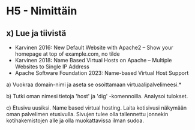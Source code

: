 <h1>H5 - Nimittäin</h1>

<h2>x) Lue ja tiivistä</h2>

- Karvinen 2016: New Default Website with Apache2 – Show your homepage at top of example.com, no tilde
- Karvinen 2018: Name Based Virtual Hosts on Apache – Multiple Websites to Single IP Address
- Apache Software Foundation 2023: Name-based Virtual Host Support

a) Vuokraa domain-nimi ja aseta se osoittamaan virtuaalipalvelimeesi.*

b) Tutki oman nimesi tietoja 'host' ja 'dig' -komennoilla. Analysoi tulokset.

c) Etusivu uusiksi. Name based virtual hosting. Laita kotisivusi näkymään oman palvelimen etusivulla. Sivujen tulee olla tallennettu jonnekin kotihakemistojen alle ja olla muokattavissa ilman sudoa.
